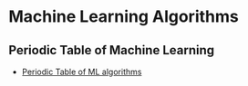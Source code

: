 
# Machine Learning Algorithms

## Periodic Table of Machine Learning
 - [Periodic Table of ML algorithms](https://refactored.ai/periodic-table)
